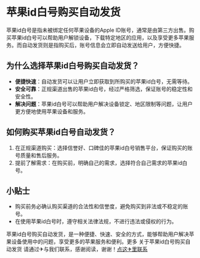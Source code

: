 # 苹果id白号购买自动发货

苹果id白号是指未被绑定任何苹果设备的Apple ID账号，通常是由第三方出售。购买苹果id白号可以帮助用户解锁设备，下载特定地区的应用，以及享受更多苹果服务。而自动发货则是指购买后，账号信息会立即自动发送给用户，方便快捷。

## 为什么选择苹果id白号购买自动发货？

- **便捷快速**：自动发货可以让用户立即获取到所购买的苹果id白号，无需等待。
- **安全可靠**：正规渠道出售的苹果id白号，经过严格筛选，保证账号的稳定性和安全性。
- **解决问题**：苹果id白号可以帮助用户解决设备锁定、地区限制等问题，让用户更方便地使用苹果设备和服务。

## 如何购买苹果id白号自动发货？

1. 在正规渠道购买：选择信誉好、口碑佳的苹果id白号销售平台，保证购买的账号质量和售后服务。
2. 提前了解需求：在购买前，明确自己的需求，选择符合自己需求的苹果id白号。

## 小贴士

- 购买前务必确认购买渠道的合法性和信誉度，避免购买到非法或不稳定的账号。
- 在使用苹果id白号时，遵守相关法律法规，不进行违法或侵权的行为。

苹果id白号购买自动发货，是一种便捷、快速、安全的方式，能够帮助用户解决苹果设备使用中的问题，享受更多的苹果服务和便利。更多 关于苹果id白号购买自动发货 请通过✈与我们联系，感谢阅读，谢谢！[点这✈里联系](https://gg.k02.cc)